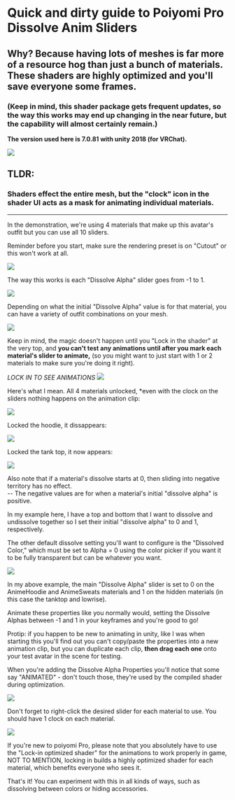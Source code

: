 # Quick and dirty guide to Poiyomi Pro Dissolve Anim Sliders

## Why? Because having lots of meshes is far more of a resource hog than just a bunch of materials.  These shaders are highly optimized and you'll save everyone some frames.

### (Keep in mind, this shader package gets frequent updates, so the way this works may end up changing in the near future, but the capability will almost certainly remain.)

**The version used here is 7.0.81 with unity 2018 (for VRChat).**

![](https://i.gyazo.com/f4469f6db357a694b64f0655c584ceca.png)

## TLDR:  

### Shaders effect the entire mesh, but the "clock" icon in the shader UI acts as a mask for animating individual materials.

---

In the demonstration, we're using 4 materials that make up this avatar's outfit but you can use all 10 sliders.

Reminder before you start, make sure the rendering preset is on "Cutout" or this won't work at all.

![](https://i.gyazo.com/954c596c2fb1196c5c81c7179471d244.png)

The way this works is each "Dissolve Alpha" slider goes from -1 to 1.

![](https://i.gyazo.com/6498d77420409f161efb0c72309af212.png)

Depending on what the initial "Dissolve Alpha" value is for that material, you can have a variety of outfit combinations on your mesh.

![](https://i.gyazo.com/4d7d10df91c98ce34c91f124ce15bb90.png)

Keep in mind, the magic doesn't happen until you "Lock in the shader" at the very top, and **you can't test any animations until after you mark each material's slider to animate,** (so you might want to just start with 1 or 2 materials to make sure you're doing it right).

*LOCK IN TO SEE ANIMATIONS*
![](https://i.gyazo.com/02c3fa20ef4ce344f06327f2f7a0ad15.png)

Here's what I mean.
All 4 materials unlocked, *even with the clock on the sliders nothing happens on the animation clip:

![](https://i.gyazo.com/2df1472d31dd8a1724e634dd7e407852.png)

Locked the hoodie, it dissappears:

![](https://i.gyazo.com/fbf08eded053d4f215705a452c0a50b7.png)

Locked the tank top, it now appears:

![](https://i.gyazo.com/a80556c0ec791ad08d56fbde3fc45eb1.png)

Also note that if a material's dissolve starts at 0, then sliding into negative territory has no effect.  
-- The negative values are for when a material's initial "dissolve alpha" is positive.

In my example here, I have a top and bottom that I want to dissolve and undissolve together so I set their initial "dissolve alpha" to 0 and 1, respectively.

The other default dissolve setting you'll want to configure is the "Dissolved Color," which must be set to Alpha = 0 using the color picker if you want it to be fully transparent but can be whatever you want.

![](https://i.gyazo.com/63008823a24f07df89757f71158a2ac7.png)

In my above example, the main "Dissolve Alpha" slider is set to 0 on the AnimeHoodie and AnimeSweats materials and 1 on the hidden materials (in this case the tanktop and lowrise).

Animate these properties like you normally would, setting the Dissolve Alphas between -1 and 1 in your keyframes and you're good to go!

Protip: if you happen to be new to animating in unity, like I was when starting this you'll find out you can't copy/paste the properties into a new animation clip, but you can duplicate each clip, **then drag each one** onto your test avatar in the scene for testing.

When you're adding the Dissolve Alpha Properties you'll notice that some say "ANIMATED" - don't touch those, they're used by the compiled shader during optimization.

![](https://i.gyazo.com/ebb82d06e229620eef6bfa37bf547122.png)

Don't forget to right-click the desired slider for each material to use.  You should have 1 clock on each material.  

![](https://i.gyazo.com/cb0b21d67eeedaa7d1f3c12bfd275cda.png)

If you're new to poiyomi Pro, please note that you absolutely have to use the "Lock-in optimized shader" for the animations to work properly in game, NOT TO MENTION, locking in builds a highly optimized shader for each material, which benefits everyone who sees it.

That's it!  You can experiment with this in all kinds of ways, such as dissolving between colors or hiding accessories.
